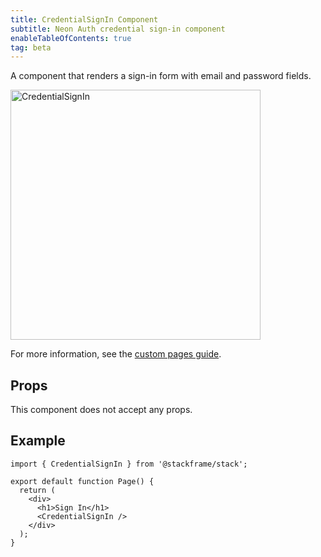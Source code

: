 ```yaml
---
title: CredentialSignIn Component
subtitle: Neon Auth credential sign-in component
enableTableOfContents: true
tag: beta
---
```


A component that renders a sign-in form with email and password fields.

<img src="/docs/neon-auth/credential-sign-in.png" alt="CredentialSignIn" width="400" />

For more information, see the [custom pages guide](/docs/neon-auth/customization/custom-pages).

## Props

This component does not accept any props.

## Example

```tsx
import { CredentialSignIn } from '@stackframe/stack';

export default function Page() {
  return (
    <div>
      <h1>Sign In</h1>
      <CredentialSignIn />
    </div>
  );
}
```
